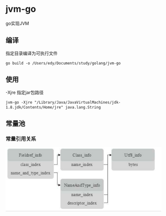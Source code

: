 # jvm-go
go实现JVM

## 编译
指定目录编译为可执行文件
``` shell
go build -o /Users/edy/Documents/study/golang/jvm-go
```
## 使用
-Xjre 指定jar包路径
```shell
jvm-go -Xjre "/Library/Java/JavaVirtualMachines/jdk-1.8.jdk/Contents/Home/jre" java.lang.String
```

## 常量池
### 常量引用关系
![常量引用关系](constant_ref.png)

